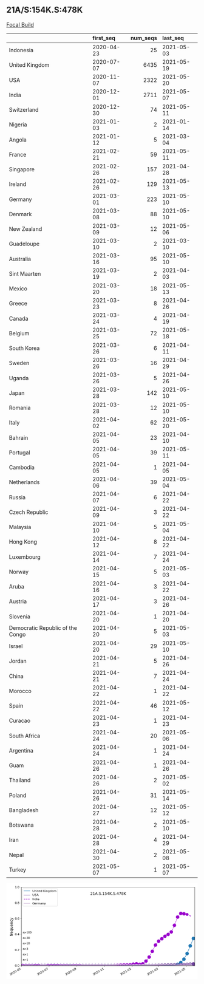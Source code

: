 

## 21A/S:154K.S:478K
[Focal Build](https://nextstrain.org/groups/neherlab/ncov/21A.S.154K.S.478K)

|                                  | first_seq   |   num_seqs | last_seq   |
|:---------------------------------|:------------|-----------:|:-----------|
| Indonesia                        | 2020-04-23  |         25 | 2021-05-03 |
| United Kingdom                   | 2020-07-07  |       6435 | 2021-05-19 |
| USA                              | 2020-11-07  |       2322 | 2021-05-20 |
| India                            | 2020-12-01  |       2711 | 2021-05-07 |
| Switzerland                      | 2020-12-30  |         74 | 2021-05-11 |
| Nigeria                          | 2021-01-03  |          2 | 2021-01-14 |
| Angola                           | 2021-01-12  |          5 | 2021-03-04 |
| France                           | 2021-02-21  |         59 | 2021-05-11 |
| Singapore                        | 2021-02-26  |        157 | 2021-04-28 |
| Ireland                          | 2021-02-26  |        129 | 2021-05-13 |
| Germany                          | 2021-03-01  |        223 | 2021-05-10 |
| Denmark                          | 2021-03-08  |         88 | 2021-05-10 |
| New Zealand                      | 2021-03-09  |         12 | 2021-05-06 |
| Guadeloupe                       | 2021-03-10  |          2 | 2021-03-10 |
| Australia                        | 2021-03-16  |         95 | 2021-05-10 |
| Sint Maarten                     | 2021-03-19  |          2 | 2021-04-03 |
| Mexico                           | 2021-03-20  |         18 | 2021-05-13 |
| Greece                           | 2021-03-23  |          8 | 2021-04-26 |
| Canada                           | 2021-03-24  |          4 | 2021-04-19 |
| Belgium                          | 2021-03-25  |         72 | 2021-05-18 |
| South Korea                      | 2021-03-26  |          6 | 2021-04-11 |
| Sweden                           | 2021-03-26  |         16 | 2021-04-29 |
| Uganda                           | 2021-03-26  |          5 | 2021-04-26 |
| Japan                            | 2021-03-28  |        142 | 2021-05-10 |
| Romania                          | 2021-03-28  |         12 | 2021-05-10 |
| Italy                            | 2021-04-02  |         62 | 2021-05-20 |
| Bahrain                          | 2021-04-05  |         23 | 2021-04-10 |
| Portugal                         | 2021-04-05  |         39 | 2021-05-11 |
| Cambodia                         | 2021-04-05  |          1 | 2021-04-05 |
| Netherlands                      | 2021-04-06  |         39 | 2021-05-04 |
| Russia                           | 2021-04-07  |          6 | 2021-04-22 |
| Czech Republic                   | 2021-04-09  |          3 | 2021-04-22 |
| Malaysia                         | 2021-04-10  |          5 | 2021-05-04 |
| Hong Kong                        | 2021-04-12  |          8 | 2021-04-22 |
| Luxembourg                       | 2021-04-14  |          7 | 2021-04-24 |
| Norway                           | 2021-04-15  |          5 | 2021-05-03 |
| Aruba                            | 2021-04-16  |          3 | 2021-04-22 |
| Austria                          | 2021-04-17  |          3 | 2021-04-26 |
| Slovenia                         | 2021-04-20  |          1 | 2021-04-20 |
| Democratic Republic of the Congo | 2021-04-20  |          5 | 2021-05-03 |
| Israel                           | 2021-04-20  |         29 | 2021-05-10 |
| Jordan                           | 2021-04-21  |          5 | 2021-04-26 |
| China                            | 2021-04-21  |          7 | 2021-04-24 |
| Morocco                          | 2021-04-22  |          1 | 2021-04-22 |
| Spain                            | 2021-04-22  |         46 | 2021-05-12 |
| Curacao                          | 2021-04-23  |          1 | 2021-04-23 |
| South Africa                     | 2021-04-24  |         20 | 2021-05-06 |
| Argentina                        | 2021-04-24  |          1 | 2021-04-24 |
| Guam                             | 2021-04-26  |          1 | 2021-04-26 |
| Thailand                         | 2021-04-26  |          2 | 2021-05-02 |
| Poland                           | 2021-04-26  |         31 | 2021-05-14 |
| Bangladesh                       | 2021-04-27  |         12 | 2021-05-12 |
| Botswana                         | 2021-04-28  |          2 | 2021-05-10 |
| Iran                             | 2021-04-28  |          4 | 2021-04-29 |
| Nepal                            | 2021-04-30  |          2 | 2021-05-08 |
| Turkey                           | 2021-05-07  |          1 | 2021-05-07 |

![Overall trends 21A.S.154K.S.478K](/overall_trends_figures/overall_trends_21A.S.154K.S.478K.png)